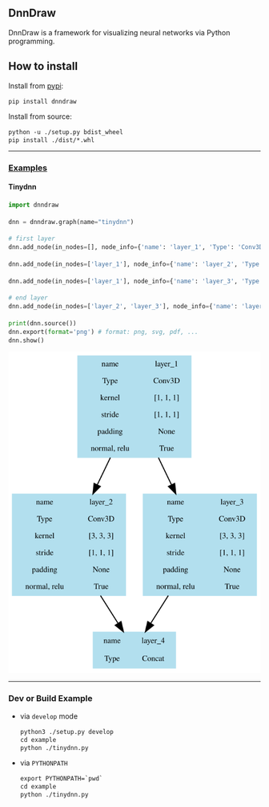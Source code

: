 ## DnnDraw

DnnDraw is a framework for visualizing neural networks via Python programming.

## How to install

Install from [pypi](https://pypi.org/project/dnndraw/):

```shell
pip install dnndraw
```

Install from source:

```shell
python -u ./setup.py bdist_wheel
pip install ./dist/*.whl
```

---

### [Examples](Examples.md)


#### Tinydnn

```python
import dnndraw

dnn = dnndraw.graph(name="tinydnn")

# first layer
dnn.add_node(in_nodes=[], node_info={'name': 'layer_1', 'Type': 'Conv3D', 'kernel': [1, 1, 1], 'stride': [1, 1, 1], 'padding': 'None', 'normal, relu': 'True'})

dnn.add_node(in_nodes=['layer_1'], node_info={'name': 'layer_2', 'Type': 'Conv3D', 'kernel': [3, 3, 3], 'stride': [1, 1, 1], 'padding': 'None', 'normal, relu': 'True'})

dnn.add_node(in_nodes=['layer_1'], node_info={'name': 'layer_3', 'Type': 'Conv3D', 'kernel': [3, 3, 3], 'stride': [1, 1, 1], 'padding': 'None', 'normal, relu': 'True'})

# end layer
dnn.add_node(in_nodes=['layer_2', 'layer_3'], node_info={'name': 'layer_4', 'Type': 'Concat'})

print(dnn.source())
dnn.export(format='png') # format: png, svg, pdf, ...
dnn.show()
```

![](https://raw.githubusercontent.com/AINoobs/repo_src/master/DnnDraw/tinydnn.gv.svg)

---

### Dev or Build Example

- via `develop` mode

    ```
    python3 ./setup.py develop
    cd example
    python ./tinydnn.py
    ```

- via `PYTHONPATH`

    ```
    export PYTHONPATH=`pwd`
    cd example
    python ./tinydnn.py
    ```